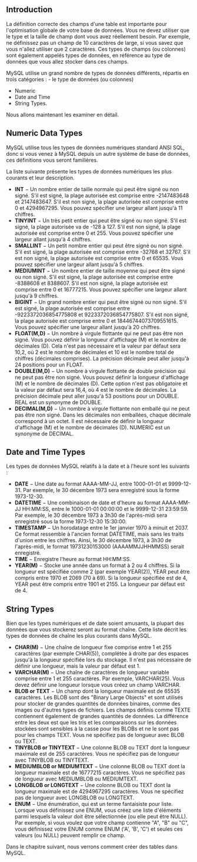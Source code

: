 ## Introduction

La définition correcte des champs d'une table est importante pour l'optimisation globale de votre base de données. 
Vous ne devez utiliser que le type et la taille de champ dont vous avez réellement besoin. Par exemple, ne définissez
pas un champ de 10 caractères de large, si vous savez que vous n'allez utiliser que 2 caractères. Ces types de champs 
(ou colonnes) sont également appelés types de données, en référence au type de données que vous allez stocker dans ces champs.

MySQL utilise un grand nombre de types de données différents, répartis en trois catégories : - le type de données 
(ou colonnes)

  - Numeric
  - Date and Time
  - String Types.

Nous allons maintenant les examiner en détail.

## Numeric Data Types

MySQL utilise tous les types de données numériques standard ANSI SQL, donc si vous venez à MySQL depuis un autre 
système de base de données, ces définitions vous seront familières.

La liste suivante présente les types de données numériques les plus courants et leur description.

  - **INT** − Un nombre entier de taille normale qui peut être signé ou non signé. S'il est signé, la plage autorisée est comprise entre -2147483648 et 2147483647. S'il est non signé, la plage autorisée est comprise entre 0 et 4294967295. Vous pouvez spécifier une largeur allant jusqu'à 11 chiffres.
  - **TINYINT** − Un très petit entier qui peut être signé ou non signé. S'il est signé, la plage autorisée va de -128 à 127. S'il est non signé, la plage autorisée est comprise entre 0 et 255. Vous pouvez spécifier une largeur allant jusqu'à 4 chiffres.
  - **SMALLINT** − Un petit nombre entier qui peut être signé ou non signé. S'il est signé, la plage autorisée est comprise entre -32768 et 32767. S'il est non signé, la plage autorisée est comprise entre 0 et 65535. Vous pouvez spécifier une largeur allant jusqu'à 5 chiffres.
  - **MEDIUMINT** − Un nombre entier de taille moyenne qui peut être signé ou non signé. S'il est signé, la plage autorisée est comprise entre -8388608 et 8388607. S'il est non signé, la plage autorisée est comprise entre 0 et 16777215. Vous pouvez spécifier une largeur allant jusqu'à 9 chiffres.
  - **BIGINT** − Un grand nombre entier qui peut être signé ou non signé. S'il est signé, la plage autorisée est comprise entre -9223372036854775808 et 9223372036854775807. S'il est non signé, la plage autorisée est comprise entre 0 et 18446744073709551615. Vous pouvez spécifier une largeur allant jusqu'à 20 chiffres.
  - **FLOAT(M,D)** − Un nombre à virgule flottante qui ne peut pas être non signé. Vous pouvez définir la longueur d'affichage (M) et le nombre de décimales (D). Cela n'est pas nécessaire et la valeur par défaut sera 10,2, où 2 est le nombre de décimales et 10 est le nombre total de chiffres (décimales comprises). La précision décimale peut aller jusqu'à 24 positions pour un FLOAT.
  - **DOUBLE(M,D)** − Un nombre à virgule flottante de double précision qui ne peut pas être non signé. Vous pouvez définir la longueur d'affichage (M) et le nombre de décimales (D). Cette option n'est pas obligatoire et la valeur par défaut sera 16,4, où 4 est le nombre de décimales. La précision décimale peut aller jusqu'à 53 positions pour un DOUBLE. REAL est un synonyme de DOUBLE.
  - **DECIMAL(M,D)** − Un nombre à virgule flottante non emballé qui ne peut pas être non signé. Dans les décimales non emballées, chaque décimale correspond à un octet. Il est nécessaire de définir la longueur d'affichage (M) et le nombre de décimales (D). NUMERIC est un synonyme de DECIMAL.

## Date and Time Types

Les types de données MySQL relatifs à la date et à l'heure sont les suivants :

  - **DATE** − Une date au format AAAA-MM-JJ, entre 1000-01-01 et 9999-12-31. Par exemple, le 30 décembre 1973 sera enregistré sous la forme 1973-12-30.
  - **DATETIME** − Une combinaison de date et d'heure au format AAAA-MM-JJ HH:MM:SS, entre le 1000-01-01 00:00:00 et le 9999-12-31 23:59:59. Par exemple, le 30 décembre 1973 à 3h30 de l'après-midi sera enregistré sous la forme 1973-12-30 15:30:00.
  - **TIMESTAMP** − Un horodatage entre le 1er janvier 1970 à minuit et 2037. Ce format ressemble à l'ancien format DATETIME, mais sans les traits d'union entre les chiffres. Ainsi, le 30 décembre 1973, à 3h30 de l'après-midi, le format 19731230153000 (AAAAMMJJHHMMSS) serait enregistré.
  - **TIME** − Enregistre l'heure au format HH:MM:SS.
  - **YEAR(M)** − Stocke une année dans un format à 2 ou 4 chiffres. Si la longueur est spécifiée comme 2 (par exemple YEAR(2)), YEAR peut être compris entre 1970 et 2069 (70 à 69). Si la longueur spécifiée est de 4, YEAR peut être compris entre 1901 et 2155. La longueur par défaut est de 4.

## String Types

Bien que les types numériques et de date soient amusants, la plupart des données que vous stockerez seront au format 
chaîne. Cette liste décrit les types de données de chaîne les plus courants dans MySQL.

  - **CHAR(M)** − Une chaîne de longueur fixe comprise entre 1 et 255 caractères (par exemple CHAR(5)), complétée à droite par des espaces jusqu'à la longueur spécifiée lors du stockage. Il n'est pas nécessaire de définir une longueur, mais la valeur par défaut est 1.
  - **VARCHAR(M)** − Une chaîne de caractères de longueur variable comprise entre 1 et 255 caractères. Par exemple, VARCHAR(25). Vous devez définir une longueur lorsque vous créez un champ VARCHAR.
  - **BLOB or TEXT** − Un champ dont la longueur maximale est de 65535 caractères. Les BLOB sont des "Binary Large Objects" et sont utilisés pour stocker de grandes quantités de données binaires, comme des images ou d'autres types de fichiers. Les champs définis comme TEXTE contiennent également de grandes quantités de données. La différence entre les deux est que les tris et les comparaisons sur les données stockées sont sensibles à la casse pour les BLOBs et ne le sont pas pour les champs TEXT. Vous ne spécifiez pas de longueur avec BLOB ou TEXT.
  - **TINYBLOB or TINYTEXT** − Une colonne BLOB ou TEXT dont la longueur maximale est de 255 caractères. Vous ne spécifiez pas de longueur avec TINYBLOB ou TINYTEXT.
  - **MEDIUMBLOB or MEDIUMTEXT** − Une colonne BLOB ou TEXT dont la longueur maximale est de 16777215 caractères. Vous ne spécifiez pas de longueur avec MEDIUMBLOB ou MEDIUMTEXT.
  - **LONGBLOB or LONGTEXT** − Une colonne BLOB ou TEXT dont la longueur maximale est de 4294967295 caractères. Vous ne spécifiez pas de longueur avec LONGBLOB ou LONGTEXT.
  - **ENUM** − Une énumération, qui est un terme fantaisiste pour liste. Lorsque vous définissez une ENUM, vous créez une liste d'éléments parmi lesquels la valeur doit être sélectionnée (ou elle peut être NULL). Par exemple, si vous voulez que votre champ contienne "A", "B" ou "C", vous définissez votre ENUM comme ENUM ('A', 'B', 'C') et seules ces valeurs (ou NULL) peuvent remplir ce champ.

Dans le chapitre suivant, nous verrons comment créer des tables dans MySQL.
